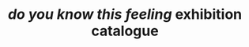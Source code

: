 ---
tags: work
title: '<i>do you know this feeling</i> exhibition catalogue'
year: 2019
background: '#edd3a0'
colour: white
images:
  - dyktf.png
---